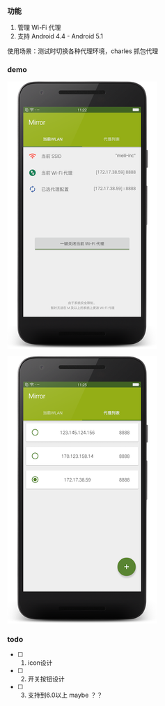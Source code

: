 ### 功能

1. 管理 Wi-Fi 代理
2. 支持 Android 4.4 - Android 5.1


使用场景：测试时切换各种代理环境，charles 抓包代理

### demo

![](./art/demo.png)


![](./art/demo2.png)

### todo

* [ ] 1. icon设计
* [ ] 2. 开关按钮设计
* [ ] 3. 支持到6.0以上  maybe ？？


